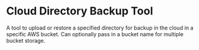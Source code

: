 # Cloud Directory Backup Tool

A tool to upload or restore a specified directory for backup in the cloud in a specific AWS bucket. Can optionally pass in a bucket name for multiple bucket storage.
